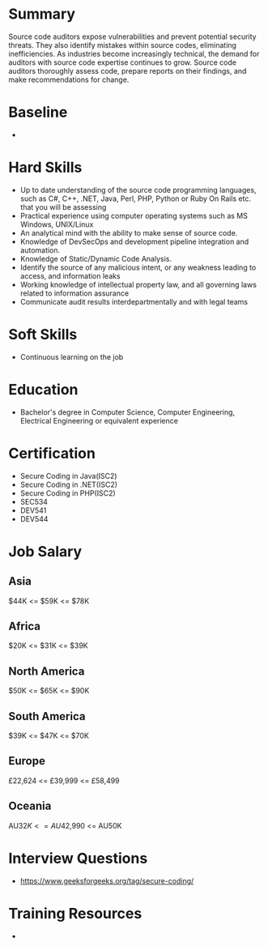 # Summary
Source code auditors expose vulnerabilities and prevent potential security threats. They also identify mistakes within source codes, eliminating inefficiencies. As industries become increasingly technical, the demand for auditors with source code expertise continues to grow. Source code auditors thoroughly assess code, prepare reports on their findings, and make recommendations for change.

# Baseline

* 

# Hard Skills
* Up to date understanding of the source code programming languages, such as C#, C++, .NET, Java, Perl, PHP, Python or Ruby On Rails etc. that you will be assessing
* Practical experience using computer operating systems such as MS Windows, UNIX/Linux
* An analytical mind with the ability to make sense of source code.
* Knowledge of DevSecOps and development pipeline integration and automation.
* Knowledge of Static/Dynamic Code Analysis.
* Identify the source of any malicious intent, or any weakness leading to access, and information leaks
* Working knowledge of intellectual property law, and all governing laws related to information assurance
* Communicate audit results interdepartmentally and with legal teams


# Soft Skills
* Continuous learning on the job


# Education
  * Bachelor's degree in Computer Science, Computer Engineering, Electrical Engineering or equivalent experience


# Certification
  * Secure Coding in Java(ISC2)
  * Secure Coding in .NET(ISC2)
  * Secure Coding in PHP(ISC2)
  * SEC534
  * DEV541
  * DEV544


# Job Salary


## Asia
$44K <= $59K <= $78K


## Africa
$20K <= $31K <= $39K


## North America
$50K <= $65K <= $90K


## South America
$39K <= $47K <= $70K


## Europe
£22,624 <= £39,999 <= £58,499
 

## Oceania
AU$32K <= AU$42,990 <= AU50K


# Interview Questions
 * https://www.geeksforgeeks.org/tag/secure-coding/


# Training Resources
  * 



